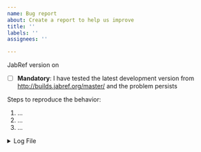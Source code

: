 ```yaml
---
name: Bug report
about: Create a report to help us improve
title: ''
labels: ''
assignees: ''

---
```


<!-- 
Note: Please use the GitHub issue tracker only for bug reports. 
Feature requests, questions and general feedback is now handled at http://discourse.jabref.org.
Thanks! 
--> 

JabRef version <!-- version as shown in the about box --> on <!-- Windows 10|Ubuntu 14.04|Mac OS X 10.8|... -->

<!-- IMPORTANT NOTE ->
<!-- 
      Please always test if the bug is still reproducible in the latest development version.
      We are constantly improving JabRef and some bugs may already be fixed.
      You can download the development version at: http://builds.jabref.org/master/
      Please make a backup of your library before you try out this version.
      If you already use a development version, ensure that you use the latest one.
 -->
- [ ] **Mandatory**: I have tested the latest development version from http://builds.jabref.org/master/ and the problem persists

<!-- Add a clear and concise description of what the bug is. -->

Steps to reproduce the behavior:
1. ...
2. ...
3. ...

<!-- If applicable, add excerpt of the bibliography file, screenshot, and excerpt of log (available in the error console) -->

<details>
  <summary>Log File</summary>
  
  ```
  Paste an excerpt of your log file here
  ```
</details>
